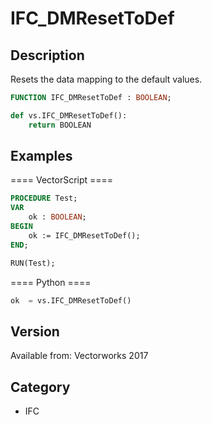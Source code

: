 # IFC_DMResetToDef

## Description
Resets the data mapping to the default values.

```pascal
FUNCTION IFC_DMResetToDef : BOOLEAN;
```

```python
def vs.IFC_DMResetToDef():
    return BOOLEAN
```

## Examples
==== VectorScript ====
```pascal
PROCEDURE Test;
VAR
	ok : BOOLEAN;
BEGIN
	ok := IFC_DMResetToDef();
END;

RUN(Test);
```
==== Python ====
```python
ok	= vs.IFC_DMResetToDef()
```

## Version
Available from: Vectorworks 2017

## Category
* IFC

